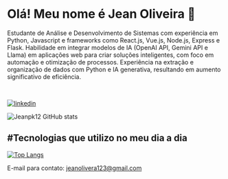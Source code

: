 # Olá! Meu nome é Jean Oliveira 🖖

Estudante de Análise e Desenvolvimento de Sistemas com experiência em Python, Javascript e frameworks como React.js, Vue.js, Node.js, Express e Flask. Habilidade em integrar modelos de IA (OpenAI API, Gemini API e Llama) em aplicações web para criar soluções inteligentes, com foco em automação e otimização de processos. Experiência na extração e organização de dados com Python e IA generativa, resultando em aumento
significativo de eficiência.

<br>

[![linkedin](https://img.shields.io/badge/LinkedIn-0077B5?style=for-the-badge&logo=linkedin&logoColor=white)](https://www.linkedin.com/in/jeanoliveira-dev/)

![Jeanpk12 GitHub stats](https://github-readme-stats.vercel.app/api?username=Jeanpk12&show_icons=true&theme=cobalt)

## #Tecnologias que utilizo no meu dia a dia

[![Top Langs](https://github-readme-stats.vercel.app/api/top-langs/?username=jeanpk12&layout=donut)](https://github.com/anuraghazra/github-readme-stats)


E-mail para contato: jeanolivera123@gmail.com
